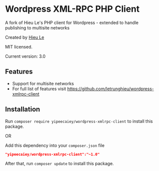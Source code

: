 Wordpress XML-RPC PHP Client
=======================

A fork of Hieu Le's PHP client for Wordpress - extended to handle publishing to multisite networks

Created by [Hieu Le](http://www.hieule.info)

MIT licensed.

Current version: 3.0


## Features

* Support for multisite networks
* For full list of features visit https://github.com/letrunghieu/wordpress-xmlrpc-client

## Installation

Run `composer require yipeecaiey/wordpress-xmlrpc-client` to install this package.

OR

Add this dependency into your `composer.json` file

```json
"yipeecaiey/wordpress-xmlrpc-client":"~1.0"
```

After that, run `composer update` to install this package.



